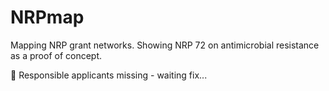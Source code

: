 # NRPmap

Mapping NRP grant networks. Showing NRP 72 on antimicrobial resistance as a proof of concept.

:triangular_flag_on_post: Responsible applicants missing - waiting fix...

